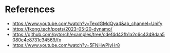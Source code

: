 # References
- https://www.youtube.com/watch?v=TexdGMdQya4&ab_channel=Unify
- https://fkong.tech/posts/2023-05-20-dynamo/
- https://github.com/pytorch/examples/tree/cdef4d43fb1a2c6c4349daa5080e4e8731c34569/fx
- https://www.youtube.com/watch?v=5FNHwPIyHr8
